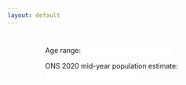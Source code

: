 ```yaml
---
layout: default
---
```

<!doctype html>
<html lang="en">
<head>
    <meta charset="utf-8">
    <meta name="viewport" content="width=device-width, initial-scale=1">
    <link rel="stylesheet" href="https://code.jquery.com/ui/1.12.1/themes/base/jquery-ui.css">
    <script src="https://code.jquery.com/jquery-1.12.4.js"></script>
    <script src="https://code.jquery.com/ui/1.12.1/jquery-ui.js"></script>
    <script src="https://d3js.org/d3.v4.js"></script>
    <style type="text/css">
        .content{
            width:350px;
            margin:40px auto;
        }
        h2{
            text-align: center;
        }  
    </style>
</head>


<body>
    <div class="content">
        <p>
            <label for="amount">Age range:</label>
            <input type="text" id="amount" readonly style="border:0; color:#f6931f; font-weight:bold;">
        </p>
        <div id="slider-range"></div>
        <p>
            <label for "population">ONS 2020 mid-year population estimate:</label>
            <input type="text" id="population" readonly style="border:0; color:#f6931f; font-weight:bold;">
    </div>
</body>

<script>
    $( function() {
        $( "#slider-range" ).slider({
            range: true,
            min: 0,
            max: 90,
            values: [ 0, 90],
            slide: function( event, ui ) {
                $( "#amount" ).val( "" + ui.values[ 0 ] + "-" + ui.values[ 1 ] )
               var popdata = [{"age":0,"population":7205},{"age":1,"population":7648},{"age":2,"population":7899},{"age":3,"population":8068},{"age":4,"population":8396}, 
{"age":5,"population":8315},{"age":6,"population":8276},{"age":7,"population":8491},{"age":8,"population":8853},{"age":9,"population":9200},{"age":10,"population":8601},{"age":11,"population":8371},{"age":12,"population":8666},{"age":13,"population":8461},{"age":14,"population":8156},{"age":15,"population":7943},{"age":16,"population":7888},{"age":17,"population":7660},{"age":18,"population":7617},{"age":19,"population":9594},{"age":20,"population":10009},{"age":21,"population":10365},{"age":22,"population":10101},{"age":23,"population":9820},{"age":24,"population":9450},{"age":25,"population":9390},{"age":26,"population":9264},{"age":27,"population":9092},{"age":28,"population":8826},{"age":29,"population":8769},{"age":30,"population":8431},{"age":31,"population":8027},{"age":32,"population":8007},{"age":33,"population":8374},{"age":34,"population":8580},{"age":35,"population":8909},{"age":36,"population":8855},{"age":37,"population":9250},{"age":38,"population":8826},{"age":39,"population":9122},{"age":40,"population":8859},{"age":41,"population":8910},{"age":42,"population":8355},{"age":43,"population":8361},{"age":44,"population":8012},{"age":45,"population":8424},{"age":46,"population":8789},{"age":47,"population":8979},{"age":48,"population":9319},{"age":49,"population":9419},{"age":50,"population":9390},{"age":51,"population":9415},{"age":52,"population":9576},{"age":53,"population":9584},{"age":54,"population":9811},{"age":55,"population":9694},{"age":56,"population":9631},{"age":57,"population":9427},{"age":58,"population":8952},{"age":59,"population":8552},{"age":60,"population":8359},{"age":61,"population":7891},{"age":62,"population":7703},{"age":63,"population":7409},{"age":64,"population":7095},{"age":65,"population":6869},{"age":66,"population":6715},{"age":67,"population":6639},{"age":68,"population":6279},{"age":69,"population":6649},{"age":70,"population":6749},{"age":71,"population":6846},{"age":72,"population":7261},{"age":73,"population":7532},{"age":74,"population":5868},{"age":75,"population":5953},{"age":76,"population":5749},{"age":77,"population":5305},{"age":78,"population":4587},{"age":79,"population":4035},{"age":80,"population":4086},{"age":81,"population":4056},{"age":82,"population":3668},{"age":83,"population":3475},{"age":84,"population":3248},{"age":85,"population":2906},{"age":86,"population":2527},{"age":87,"population":2260},{"age":88,"population":2107},{"age":89,"population":1791},{"age":90,"population":7029}];
                var filteredtotal = popdata.filter(({age}) => age >  (ui.values[0]-1))
                filteredtotal = filteredtotal.filter(({age}) => age <  ui.values[1]+1)
                var result= filteredtotal.reduce(function(prev, cur) {
                  return prev + cur.population;
                }, 0);
               $( "#population" ).val( result)
            }
        });
        $( "#amount" ).val( "" + $( "#slider-range" ).slider( "values", 0 ) + "-" + $( "#slider-range" ).slider( "values", 1 ) );
        $("#population").val("696880");
    });


</script>
</html>



